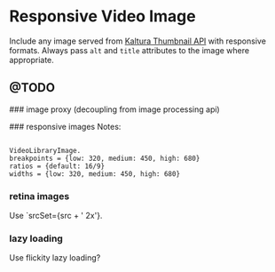 # Responsive Video Image

Include any image served from [Kaltura Thumbnail API](http://knowledge.kaltura.com/kaltura-thumbnail-api) with responsive formats. Always pass `alt` and `title` attributes to the image where appropriate.

## @TODO

### image proxy (decoupling from image processing api)



### responsive images
Notes:

```

VideoLibraryImage.
breakpoints = {low: 320, medium: 450, high: 680}
ratios = {default: 16/9}
widths = {low: 320, medium: 450, high: 680}

```

### retina images

Use `srcSet={src + ' 2x'}.

### lazy loading

Use flickity lazy loading?
